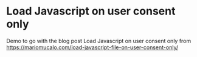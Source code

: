 # Load Javascript on user consent only
Demo to go with the blog post Load Javascript on user consent only from https://mariomucalo.com/load-javascript-file-on-user-consent-only/
